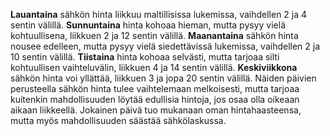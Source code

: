 **Lauantaina** sähkön hinta liikkuu maltillisissa lukemissa, vaihdellen 2 ja 4 sentin välillä. **Sunnuntaina** hinta kohoaa hieman, mutta pysyy vielä kohtuullisena, liikkuen 2 ja 12 sentin välillä. **Maanantaina** sähkön hinta nousee edelleen, mutta pysyy vielä siedettävissä lukemissa, vaihdellen 2 ja 10 sentin välillä. **Tiistaina** hinta kohoaa selvästi, mutta tarjoaa silti kohtuullisen vaihteluvälin, liikkuen 4 ja 14 sentin välillä. **Keskiviikkona** sähkön hinta voi yllättää, liikkuen 3 ja jopa 20 sentin välillä. Näiden päivien perusteella sähkön hinta tulee vaihtelemaan melkoisesti, mutta tarjoaa kuitenkin mahdollisuuden löytää edullisia hintoja, jos osaa olla oikeaan aikaan liikkeellä. Jokainen päivä tuo mukanaan oman hintahaasteensa, mutta myös mahdollisuuden säästää sähkölaskussa.